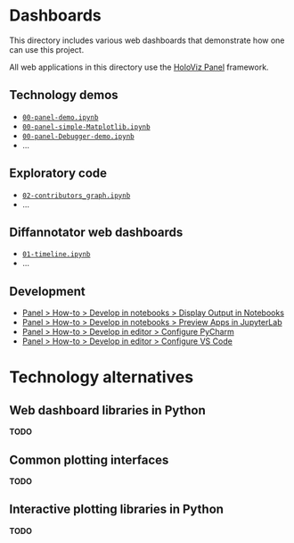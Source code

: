 # Dashboards

This directory includes various web dashboards
that demonstrate how one can use this project.

All web applications in this directory use
the [HoloViz Panel][Panel] framework.

## Technology demos

- [`00-panel-demo.ipynb`](./00-panel-demo.ipynb)
- [`00-panel-simple-Matplotlib.ipynb`](./00-panel-simple-Matplotlib.ipynb)
- [`00-panel-Debugger-demo.ipynb`](./00-panel-Debugger-demo.ipynb)
- ...

## Exploratory code

- [`02-contributors_graph.ipynb`](./02-contributors_graph.ipynb)
- ...

## Diffannotator web dashboards

- [`01-timeline.ipynb`](./01-timeline.ipynb)
- ...

## Development

- [Panel > How-to > Develop in notebooks > Display Output in Notebooks](https://panel.holoviz.org/how_to/notebook/notebook.html)
- [Panel > How-to > Develop in notebooks > Preview Apps in JupyterLab](https://panel.holoviz.org/how_to/notebook/jupyterlabpreview.html)
- [Panel > How-to > Develop in editor > Configure PyCharm](https://panel.holoviz.org/how_to/editor/pycharm_configure.html)
- [Panel > How-to > Develop in editor > Configure VS Code](https://panel.holoviz.org/how_to/editor/vscode_configure.html)


# Technology alternatives

## Web dashboard libraries in Python

**TODO**

## Common plotting interfaces

**TODO**

## Interactive plotting libraries in Python

**TODO**

[Panel]: https://panel.holoviz.org/ "Panel: The Powerful Data Exploration & Web App Framework for Python"
